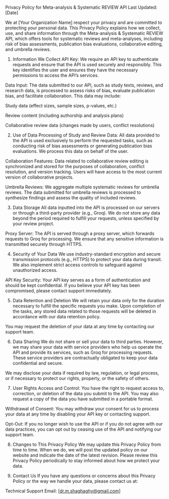 Privacy Policy for Meta-analysis & Systematic REVIEW API
Last Updated: [Date]

We at [Your Organization Name] respect your privacy and are committed to protecting your personal data. This Privacy Policy explains how we collect, use, and share information through the Meta-analysis & Systematic REVIEW API, which offers tools for systematic reviews and meta-analyses, including risk of bias assessments, publication bias evaluations, collaborative editing, and umbrella reviews.

1. Information We Collect
API Key: We require an API key to authenticate requests and ensure that the API is used securely and responsibly. This key identifies the user and ensures they have the necessary permissions to access the API’s services.

Data Input: The data submitted to our API, such as study texts, reviews, and research data, is processed to assess risks of bias, evaluate publication bias, and facilitate collaboration. This data may include:

Study data (effect sizes, sample sizes, p-values, etc.)

Review content (including authorship and analysis plans)

Collaborative review data (changes made by users, conflict resolutions)

2. Use of Data
Processing of Study and Review Data: All data provided to the API is used exclusively to perform the requested tasks, such as conducting risk of bias assessments or generating publication bias evaluations. We process this data on behalf of the user.

Collaboration Features: Data related to collaborative review editing is synchronized and stored for the purposes of collaboration, conflict resolution, and version tracking. Users will have access to the most current version of collaborative projects.

Umbrella Reviews: We aggregate multiple systematic reviews for umbrella reviews. The data submitted for umbrella reviews is processed to synthesize findings and assess the quality of included reviews.

3. Data Storage
All data inputted into the API is processed on our servers or through a third-party provider (e.g., Groq). We do not store any data beyond the period required to fulfill your requests, unless specified by your review project.

Proxy Server: The API is served through a proxy server, which forwards requests to Groq for processing. We ensure that any sensitive information is transmitted securely through HTTPS.

4. Security of Your Data
We use industry-standard encryption and secure transmission protocols (e.g., HTTPS) to protect your data during transit. We also implement strict access controls to safeguard against unauthorized access.

API Key Security: Your API key serves as a form of authentication and should be kept confidential. If you believe your API key has been compromised, please contact support immediately.

5. Data Retention and Deletion
We will retain your data only for the duration necessary to fulfill the specific requests you make. Upon completion of the tasks, any stored data related to those requests will be deleted in accordance with our data retention policy.

You may request the deletion of your data at any time by contacting our support team.

6. Data Sharing
We do not share or sell your data to third parties. However, we may share your data with service providers who help us operate the API and provide its services, such as Groq for processing requests. These service providers are contractually obligated to keep your data confidential and secure.

We may disclose your data if required by law, regulation, or legal process, or if necessary to protect our rights, property, or the safety of others.

7. User Rights
Access and Control: You have the right to request access to, correction, or deletion of the data you submit to the API. You may also request a copy of the data you have submitted in a portable format.

Withdrawal of Consent: You may withdraw your consent for us to process your data at any time by disabling your API key or contacting support.

Opt-Out: If you no longer wish to use the API or if you do not agree with our data practices, you can opt out by ceasing use of the API and notifying our support team.

8. Changes to This Privacy Policy
We may update this Privacy Policy from time to time. When we do, we will post the updated policy on our website and indicate the date of the latest revision. Please review this Privacy Policy periodically to stay informed about how we protect your data.

9. Contact Us
If you have any questions or concerns about this Privacy Policy or the way we handle your data, please contact us at:

Technical Support
Email: [dr.m.shaghaghy@gmail.com]
